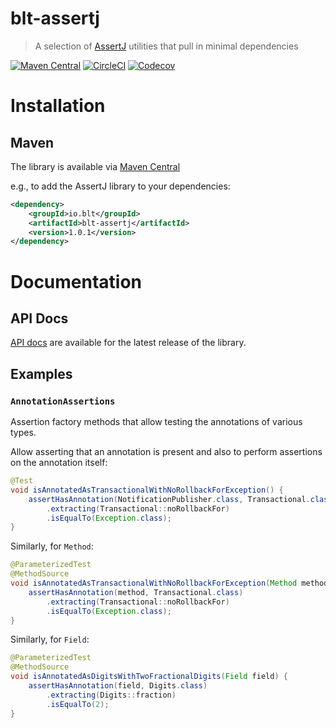 # blt-assertj
> A selection of [AssertJ](http://joel-costigliola.github.io/assertj) utilities that pull in minimal dependencies

[![Maven Central](https://img.shields.io/maven-central/v/io.blt/blt-assertj.svg)](https://central.sonatype.com/artifact/io.blt/blt-assertj)
[![CircleCI](https://img.shields.io/circleci/build/github/michaelcowan/blt-assertj/master.svg)](https://dl.circleci.com/status-badge/redirect/gh/michaelcowan/blt-assertj/tree/master)
[![Codecov](https://img.shields.io/codecov/c/github/michaelcowan/blt-assertj)](https://codecov.io/github/michaelcowan/blt-assertj)

# Installation

## Maven

The library is available via [Maven Central](https://central.sonatype.com/artifact/io.blt/blt-assertj)

e.g., to add the AssertJ library to your dependencies:

```xml
<dependency>
    <groupId>io.blt</groupId>
    <artifactId>blt-assertj</artifactId>
    <version>1.0.1</version>
</dependency>
```

# Documentation

## API Docs

[API docs](https://michaelcowan.github.io/blt-assertj/apidocs) are available for the latest release of the library.

## Examples

### `AnnotationAssertions`

Assertion factory methods that allow testing the annotations of various types.

Allow asserting that an annotation is present and also to perform assertions on the annotation itself:

```java
@Test
void isAnnotatedAsTransactionalWithNoRollbackForException() {
    assertHasAnnotation(NotificationPublisher.class, Transactional.class)
        .extracting(Transactional::noRollbackFor)
        .isEqualTo(Exception.class);
}
```

Similarly, for `Method`:

```java
@ParameterizedTest
@MethodSource
void isAnnotatedAsTransactionalWithNoRollbackForException(Method method) throws Exception {
    assertHasAnnotation(method, Transactional.class)
        .extracting(Transactional::noRollbackFor)
        .isEqualTo(Exception.class);
}
```

Similarly, for `Field`:

```java
@ParameterizedTest
@MethodSource
void isAnnotatedAsDigitsWithTwoFractionalDigits(Field field) {
    assertHasAnnotation(field, Digits.class)
        .extracting(Digits::fraction)
        .isEqualTo(2);
}
```
